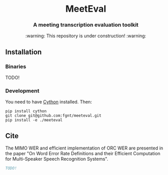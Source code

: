 <h1 align="center">MeetEval</h1> 
<h3 align="center">A meeting transcription evaluation toolkit</h3>

<p align="center">:warning: This repository is under construction! :warning:</p>

## Installation

### Binaries

TODO!

### Development
You need to have [Cython](https://cython.org/) installed.
Then:
```shell
pip install cython
git clone git@github.com:fgnt/meeteval.git
pip install -e ./meeteval
```

## Cite
The MIMO WER and efficient implementation of ORC WER are presented in the paper "On Word Error Rate Definitions and their Efficient Computation for Multi-Speaker Speech Recognition Systems".
```bibtex
TODO!
```
